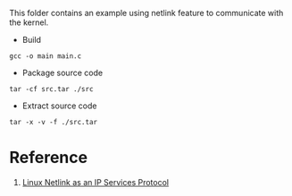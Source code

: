 This folder contains an example using netlink feature to communicate with the kernel.

- Build

``` shell
gcc -o main main.c
```

- Package source code

``` shell
tar -cf src.tar ./src
```

- Extract source code 


``` shell
tar -x -v -f ./src.tar
```

# Reference

1. [Linux Netlink as an IP Services Protocol](https://tools.ietf.org/html/rfc3549)

